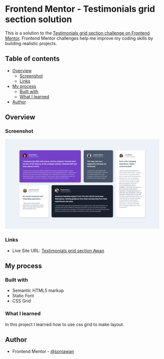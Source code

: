 # Frontend Mentor - Testimonials grid section solution

This is a solution to the [Testimonials grid section challenge on Frontend Mentor](https://www.frontendmentor.io/challenges/testimonials-grid-section-Nnw6J7Un7). Frontend Mentor challenges help me improve my coding skills by building realistic projects.

## Table of contents

- [Overview](#overview)
  - [Screenshot](#screenshot)
  - [Links](#links)
- [My process](#my-process)
  - [Built with](#built-with)
  - [What I learned](#what-i-learned)
- [Author](#author)

## Overview

### Screenshot

![Screenshot](./images/Screenshot.png)

### Links

- Live Site URL: [Testimonials grid section Awan]()

## My process

### Built with

- Semantic HTML5 markup
- Static Font
- CSS Grid

### What I learned

In this project I learned how to use css grid to make layout.

## Author

- Frontend Mentor - [@soniawan](https://www.frontendmentor.io/profile/soniawan)
